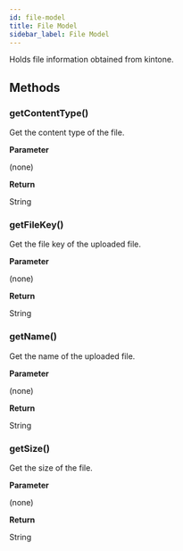 ```yaml
---
id: file-model
title: File Model
sidebar_label: File Model
---
```


Holds file information obtained from kintone.

## Methods

### getContentType()

Get the content type of the file.

**Parameter**

(none)

**Return**

String

### getFileKey()

Get the file key of the uploaded file.

**Parameter**

(none)

**Return**

String

### getName()

Get the name of the uploaded file.

**Parameter**

(none)

**Return**

String

### getSize()

Get the size of the file.

**Parameter**

(none)

**Return**

String